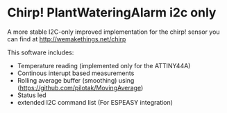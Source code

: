 Chirp! PlantWateringAlarm i2c only
==================

A more stable I2C-only improved implementation for the chirp! sensor you can find at http://wemakethings.net/chirp

This software includes:
- Temperature reading (implemented only for the ATTINY44A)
- Continous interupt based measurements
- Rolling average buffer (smoothing) using (https://github.com/pilotak/MovingAverage)
- Status led
- extended I2C command list (For ESPEASY integration)




